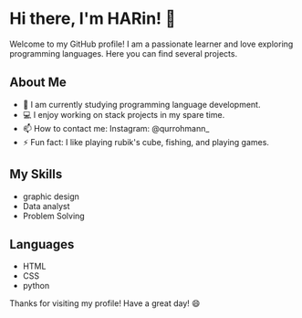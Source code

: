 # Hi there, I'm HARin! 👋

Welcome to my GitHub profile! I am a passionate learner and love exploring programming languages. Here you can find several projects.

## About Me
- 🌱 I am currently studying programming language development.
- 💻 I enjoy working on stack projects in my spare time.
- 📫 How to contact me: Instagram: @qurrohmann_ 
- ⚡ Fun fact: I like playing rubik's cube, fishing, and playing games.

## My Skills
- graphic design
- Data analyst
- Problem Solving

## Languages
- HTML
- CSS
- python

Thanks for visiting my profile! Have a great day! 😄
